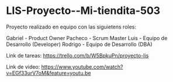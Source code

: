 # LIS-Proyecto--Mi-tiendita-503


Proyecto realizado en equipo con las siguietens roles:

Gabriel - Product Owner Pacheco - Scrum Master Luis - Equipo de Desarrollo (Developer) Rodrigo - Equipo de Desarrollo (DBA)

Link de tareas: https://trello.com/b/W5BpkuPn/proyecto-lis

Link de video: https://www.youtube.com/watch?v=EGf33urV7oM&feature=youtu.be
